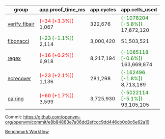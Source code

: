 | group | app.proof_time_ms | app.cycles | app.cells_used | leaf.proof_time_ms | leaf.cycles | leaf.cells_used |
| -- | -- | -- | -- | -- | -- | -- |
| [verify_fibair](https://github.com/openvm-org/openvm/blob/benchmark-results/benchmarks-pr/1939/verify_fibair-e8b84883e7a06dd2efccc9dd446cb0c8c6e62a19.md) |<span style='color: red'>(+34 [+3.3%])</span> 1,067 |  322,676 | <span style='color: green'>(-1078204 [-5.8%])</span> 17,672,120 |- | - | - |
| [fibonacci](https://github.com/openvm-org/openvm/blob/benchmark-results/benchmarks-pr/1939/fibonacci-e8b84883e7a06dd2efccc9dd446cb0c8c6e62a19.md) |<span style='color: green'>(-23 [-1.1%])</span> 2,114 |  3,000,420 |  51,503,521 |- | - | - |
| [regex](https://github.com/openvm-org/openvm/blob/benchmark-results/benchmarks-pr/1939/regex-e8b84883e7a06dd2efccc9dd446cb0c8c6e62a19.md) |<span style='color: red'>(+16 [+0.2%])</span> 6,918 |  8,217,194 | <span style='color: green'>(-1065118 [-0.6%])</span> 163,669,874 |- | - | - |
| [ecrecover](https://github.com/openvm-org/openvm/blob/benchmark-results/benchmarks-pr/1939/ecrecover-e8b84883e7a06dd2efccc9dd446cb0c8c6e62a19.md) |<span style='color: red'>(+23 [+2.1%])</span> 1,136 |  281,298 | <span style='color: green'>(-162496 [-1.8%])</span> 8,713,189 |- | - | - |
| [pairing](https://github.com/openvm-org/openvm/blob/benchmark-results/benchmarks-pr/1939/pairing-e8b84883e7a06dd2efccc9dd446cb0c8c6e62a19.md) |<span style='color: red'>(+60 [+1.7%])</span> 3,599 |  3,725,930 | <span style='color: green'>(-5022114 [-5.1%])</span> 93,105,105 |- | - | - |


Commit: https://github.com/openvm-org/openvm/commit/e8b84883e7a06dd2efccc9dd446cb0c8c6e62a19

[Benchmark Workflow](https://github.com/openvm-org/openvm/actions/runs/16782320730)
